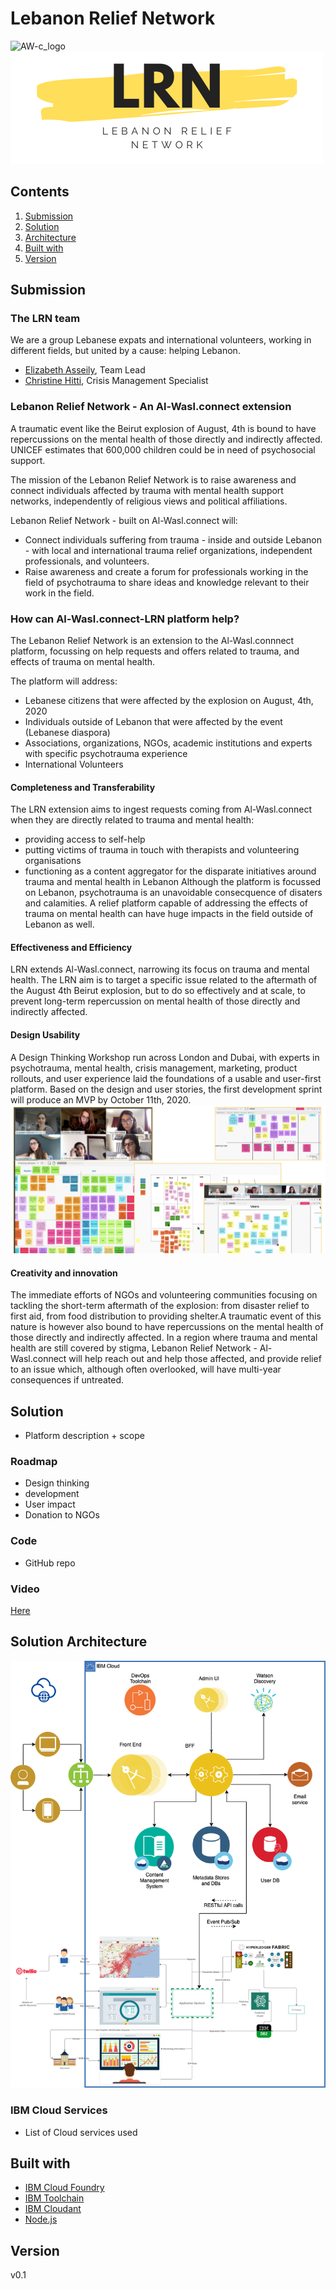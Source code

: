 
# Lebanon Relief Network

![AW-c_logo](logo1.png)
![LRN_logo](LRN_logo.png)

## Contents

1. [Submission](#submission)
1. [Solution](#solution)
1. [Architecture](#solution-architecture)
1. [Built with](#built-with)
1. [Version](#version)

## Submission

### The LRN team
We are a group Lebanese expats and international volunteers, working in different fields, but united by a cause: helping Lebanon.
- [Elizabeth Asseily](https://www.linkedin.com/in/elizabeth-asseily-3304ba20), Team Lead
- [Christine Hitti](https://www.linkedin.com/in/christine-hitti-mdem-666a766a), Crisis Management Specialist


### Lebanon Relief Network - An Al-Wasl.connect extension

A traumatic event like the Beirut explosion of August, 4th is bound to have repercussions on the mental health of those directly and indirectly affected. UNICEF estimates that 600,000 children could be in need of psychosocial support.

The mission of the Lebanon Relief Network is to raise awareness and connect individuals affected by trauma with mental health support networks, independently of religious views and political affiliations.

Lebanon Relief Network - built on Al-Wasl.connect will:
- Connect individuals suffering from trauma - inside and outside Lebanon - with local and international trauma relief organizations, independent professionals, and volunteers.
- Raise awareness and create a forum for professionals working in the field of psychotrauma to share ideas and knowledge relevant to their work in the field.


### How can Al-Wasl.connect-LRN platform help?

The Lebanon Relief Network is an extension to the Al-Wasl.connnect platform, focussing on help requests and offers related to trauma, and effects of trauma on mental health.

The platform will address:
- Lebanese citizens that were affected by the explosion on August, 4th, 2020
- Individuals outside of Lebanon that were affected by the event (Lebanese diaspora)
- Associations, organizations, NGOs, academic institutions and experts with specific psychotrauma experience
- International Volunteers

#### Completeness and Transferability
The LRN extension aims to ingest requests coming from Al-Wasl.connect when they are directly related to trauma and mental health:
- providing access to self-help
- putting victims of trauma in touch with therapists and volunteering organisations
- functioning as a content aggregator for the disparate initiatives around trauma and mental health in Lebanon
Although the platform is focussed on Lebanon, psychotrauma is an unavoidable consecquence of disaters and calamities. A relief platform capable of addressing the effects of trauma on mental health can have huge impacts in the field outside of Lebanon as well.
#### Effectiveness and Efficiency
LRN extends Al-Wasl.connect, narrowing its focus on trauma and mental health. The LRN aim is to target a specific issue related to the aftermath of the August 4th Beirut explosion, but to do so effectively and at scale, to prevent long-term repercussion on mental health of those directly and indirectly affected.
#### Design Usability
A Design Thinking Workshop run across London and Dubai, with experts in psychotrauma, mental health, crisis management, marketing, product rollouts, and user experience laid the foundations of a usable and user-first platform. Based on the design and user stories, the first development sprint will produce an MVP by October 11th, 2020.
![Design Thinking Workshop](DTW.png)
#### Creativity and innovation
The immediate efforts of NGOs and volunteering communities focusing on tackling the short-term aftermath of the explosion: from disaster relief to first aid, from food distribution to providing shelter.A traumatic event of this nature is however also bound to have repercussions on the mental health of those directly and indirectly affected. In a region where trauma and mental health are still covered by stigma, Lebanon Relief Network - Al-Wasl.connect will help reach out and help those affected, and provide relief to an issue which, although often overlooked, will have multi-year consequences if untreated.


## Solution
- Platform description + scope

### Roadmap
- Design thinking
- development
- User impact
- Donation to NGOs

### Code
- GitHub repo

### Video
[Here](https://ibm.box.com/s/f0c6ho9ca6p5gw3o1k8u3dp1lfkn7o64)

## Solution Architecture

![architecture](LRN_al.wasl-connect-architecture.png)

### IBM Cloud Services
- List of Cloud services used

## Built with
* [IBM Cloud Foundry](https://cloud.ibm.com/cloudfoundry/overview)
* [IBM Toolchain](https://cloud.ibm.com/devops/create)
* [IBM Cloudant](https://cloud.ibm.com/catalog/services/cloudant)
* [Node.js](https://nodejs.org/en/)

## Version

v0.1
